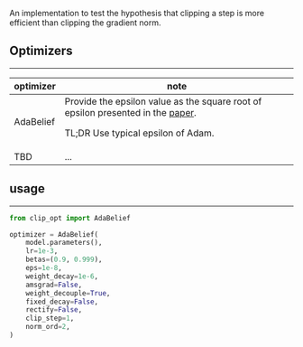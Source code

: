 An implementation to test the hypothesis that clipping a step is more efficient than clipping the gradient norm.

## Optimizers
-------------------------------------
| optimizer | note |
|--------|------|
| AdaBelief | Provide the epsilon value as the square root of epsilon presented in the [paper](https://arxiv.org/pdf/2010.07468.pdf). <p> TL;DR Use  typical epsilon of Adam.
|TBD|...|

## usage
----------
```python
from clip_opt import AdaBelief

optimizer = AdaBelief(
    model.parameters(),
    lr=1e-3,
    betas=(0.9, 0.999),
    eps=1e-8,
    weight_decay=1e-6,
    amsgrad=False,
    weight_decouple=True,
    fixed_decay=False,
    rectify=False,
    clip_step=1,
    norm_ord=2,
)

```